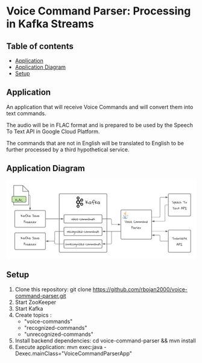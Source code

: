 # Voice Command Parser: Processing in Kafka Streams

## Table of contents
* [Application](#Application)
* [Application Diagram](#application-diagram)
* [Setup](#setup)


## Application
An application that will receive Voice Commands and will convert them into text commands.

The audio will be in FLAC format and is prepared to be used by the Speech To Text API in Google Cloud Platform.

The commands that are not in English will be translated to English to be further processed by a third hypothetical service.


## Application Diagram
![Application Diagram](docs/appDiagram.png)

## Setup
1. Clone this repository: git clone https://github.com/rbojan2000/voice-command-parser.git
2. Start ZooKeeper
3. Start Kafka
4. Create topics : 
    * "voice-commands"
    * "recognized-commands"
    * "unrecognized-commands"
5. Install backend dependencies: cd voice-command-parser && mvn install
6. Execute application: mvn exec:java -Dexec.mainClass="VoiceCommandParserApp"
